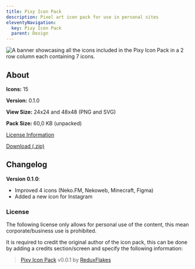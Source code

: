 ```yaml
---
title: Pixy Icon Pack
description: Pixel art icon pack for use in personal sites
eleventyNavigation:
  key: Pixy Icon Pack
  parent: Design
---
```


<img src="/public/img/pixy_banner.png" alt="A banner showcasing all the icons included in the Pixy Icon Pack in a 2 row column each containing 7 icons." class="banner" eleventy:ignore>

## About

<section class="box">
<p><b>Icons:</b> 15</p>
<p><b>Version:</b> 0.1.0</p>
<p><b>View Size:</b> 24x24 and 48x48 (PNG and SVG)</p>
<p><b>Pack Size:</b> 60,0 KB (unpacked)</p>
<p><a href="#license">License Information</a></p>
</section>


<a href="https://file.garden/aAEXMwgY3QmuIjxE/Design/Pixy%20Icon%20Pack/Pixy-0_1_0.zip" class="button">Download (.zip)</a>

## Changelog

**Version 0.1.0**:

- Improved 4 icons (Neko.FM, Nekoweb, Minecraft, Figma)
- Added a new icon for Instagram

### License

The following license only allows for personal use of the content, this mean corporate/business use is prohibited.

It is required to credit the original author of the icon pack, this can be done by adding a credits section/screen and specify the following information:

> [Pixy Icon Pack]() v0.0.1 by [ReduxFlakes](/)

